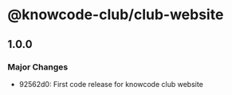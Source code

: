 # @knowcode-club/club-website

## 1.0.0

### Major Changes

- 92562d0: First code release for knowcode club website
